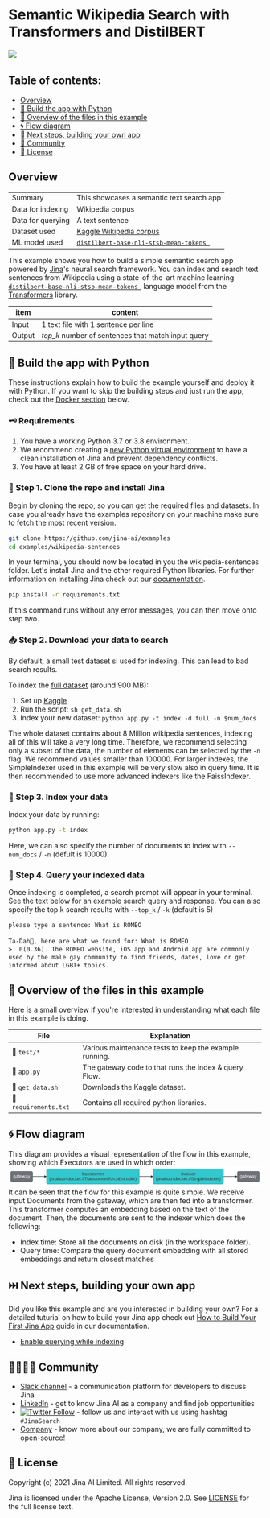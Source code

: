 # Semantic Wikipedia Search with Transformers and DistilBERT

![](https://docs.jina.ai/_images/jinabox-wikipedia.gif)

## Table of contents: 

- [Overview](#overview)
- [🐍 Build the app with Python](#-build-the-app-with-python)
- [🔮 Overview of the files in this example](#-overview-of-the-files-in-this-example)
- [🌀 Flow diagram](#-flow-diagram)
- [🔨 Next steps, building your own app](#-next-steps-building-your-own-app)
- [🙍 Community](#-community)
- [🦄 License](#-license)

## Overview
|  |  |
| ------------- | ------------- |
| Summary | This showcases a semantic text search app |
| Data for indexing | Wikipedia corpus |
| Data for querying | A text sentence  |
| Dataset used |  [Kaggle Wikipedia corpus](kaggle.com/mikeortman/wikipedia-sentences)     |
| ML model used |  [`distilbert-base-nli-stsb-mean-tokens `](https://huggingface.co/sentence-transformers/distilbert-base-nli-stsb-mean-tokens) |

This example shows you how to build a simple semantic search app powered by [Jina](http://www.jina.ai)'s neural search framework. You can index and search text sentences from Wikipedia using a state-of-the-art machine learning  [`distilbert-base-nli-stsb-mean-tokens `](https://huggingface.co/sentence-transformers/distilbert-base-nli-stsb-mean-tokens) language model from the [Transformers](https://huggingface.co) library.

| item   | content                                          |
|--------|--------------------------------------------------|
| Input  | 1 text file with 1 sentence per line             |
| Output | *top_k* number of sentences that match input query |

## 🐍 Build the app with Python

These instructions explain how to build the example yourself and deploy it with Python. If you want to skip the building steps and just run the app, check out the  [Docker section](#---deploy-the-prebuild-application-using-docker) below.


### 🗝️ Requirements
1. You have a working Python 3.7 or 3.8 environment. 
2. We recommend creating a [new Python virtual environment](https://docs.python.org/3/tutorial/venv.html) to have a clean installation of Jina and prevent dependency conflicts.   
3. You have at least 2 GB of free space on your hard drive. 

### 👾 Step 1. Clone the repo and install Jina


Begin by cloning the repo, so you can get the required files and datasets. In case you already have the examples repository on your machine make sure to fetch the most recent version.

```sh
git clone https://github.com/jina-ai/examples
cd examples/wikipedia-sentences
```

In your terminal,  you should now be located in you the wikipedia-sentences folder. Let's install Jina and the other required Python libraries. For further information on installing Jina check out our [documentation](https://docs.jina.ai/chapters/core/setup/). 


```sh
pip install -r requirements.txt
```
If this command runs without any error messages, you can then move onto step two. 

### 📥 Step 2. Download your data to search 

By default, a small test dataset si used for indexing. This can lead to bad search results.

To index the [full dataset](https://www.kaggle.com/mikeortman/wikipedia-sentences) (around 900 MB):

1. Set up [Kaggle](https://www.kaggle.com/docs/api#getting-started-installation-&-authentication)
2. Run the script: `sh get_data.sh`
3. Index your new dataset: `python app.py -t index -d full -n $num_docs`

The whole dataset contains about 8 Million wikipedia sentences, indexing all of this will take a very long time.
Therefore, we recommend selecting only a subset of the data, the number of elements can be selected by the `-n` flag.
We recommend values smaller than 100000. For larger indexes, the SimpleIndexer used in this example will be very slow also in query time.
It is then recommended to use more advanced indexers like the FaissIndexer.  

### 🏃 Step 3. Index your data

Index your data by running:

```sh
python app.py -t index
```
Here, we can also specify the number of documents to index with ```--num_docs``` / ```-n``` (defult is 10000).

### 🔎 Step 4. Query your indexed data

Once indexing is completed, a search prompt will appear in your terminal. See the text below for an example search query and response.
You can also specify the top k search results with ```--top_k``` /  ```-k``` (default is 5)

```
please type a sentence: What is ROMEO
         
Ta-Dah🔮, here are what we found for: What is ROMEO
>  0(0.36). The ROMEO website, iOS app and Android app are commonly used by the male gay community to find friends, dates, love or get informed about LGBT+ topics.

```

## 🔮 Overview of the files in this example
Here is a small overview if you're interested in understanding what each file in this example is doing. 

| File | Explanation |
|---|---|
|📂 `test/*` |  Various maintenance tests to keep the example running. |
|📃 `app.py`  |  The gateway code to that runs the index & query Flow. |
|📃 `get_data.sh`  |  Downloads the Kaggle dataset. |
|📃 `requirements.txt` |   Contains all required python libraries. |


## 🌀 Flow diagram

This diagram provides a visual representation of the flow in this example, showing which Executors are used in which order:
![wiki_flow](.github/flow.png)
It can be seen that the flow for this example is quite simple. We receive input Documents from the gateway,
which are then fed into a transformer. This transformer computes an embedding based on the text of the document.
Then, the documents are sent to the indexer which does the following:
 - Index time: Store all the documents on disk (in the workspace folder).
 - Query time: Compare the query document embedding with all stored embeddings and return closest matches

## ⏭️ Next steps, building your own app

Did you like this example and are you interested in building your own? For a detailed tuturial on how to build your Jina app check out [How to Build Your First Jina App](https://docs.jina.ai/chapters/my_first_jina_app/#how-to-build-your-first-jina-app) guide in our documentation.

- [Enable querying while indexing](https://github.com/jina-ai/examples/tree/master/wikipedia-sentences-query-while-indexing)

## 👩‍👩‍👧‍👦 Community

- [Slack channel](https://slack.jina.ai) - a communication platform for developers to discuss Jina
- [LinkedIn](https://www.linkedin.com/company/jinaai/) - get to know Jina AI as a company and find job opportunities
- [![Twitter Follow](https://img.shields.io/twitter/follow/JinaAI_?label=Follow%20%40JinaAI_&style=social)](https://twitter.com/JinaAI_) - follow us and interact with us using hashtag `#JinaSearch`  
- [Company](https://jina.ai) - know more about our company, we are fully committed to open-source!

## 🦄 License

Copyright (c) 2021 Jina AI Limited. All rights reserved.

Jina is licensed under the Apache License, Version 2.0. See [LICENSE](https://github.com/jina-ai/examples/blob/master/LICENSE) for the full license text.
